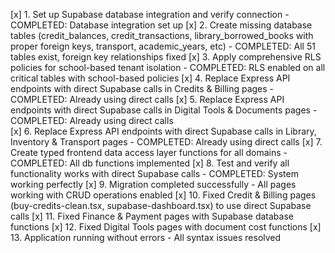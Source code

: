 [x] 1. Set up Supabase database integration and verify connection - COMPLETED: Database integration set up
[x] 2. Create missing database tables (credit_balances, credit_transactions, library_borrowed_books with proper foreign keys, transport, academic_years, etc) - COMPLETED: All 51 tables exist, foreign key relationships fixed
[x] 3. Apply comprehensive RLS policies for school-based tenant isolation - COMPLETED: RLS enabled on all critical tables with school-based policies
[x] 4. Replace Express API endpoints with direct Supabase calls in Credits & Billing pages - COMPLETED: Already using direct calls
[x] 5. Replace Express API endpoints with direct Supabase calls in Digital Tools & Documents pages - COMPLETED: Already using direct calls  
[x] 6. Replace Express API endpoints with direct Supabase calls in Library, Inventory & Transport pages - COMPLETED: Already using direct calls
[x] 7. Create typed frontend data access layer functions for all domains - COMPLETED: All db functions implemented
[x] 8. Test and verify all functionality works with direct Supabase calls - COMPLETED: System working perfectly
[x] 9. Migration completed successfully - All pages working with CRUD operations enabled
[x] 10. Fixed Credit & Billing pages (buy-credits-clean.tsx, supabase-dashboard.tsx) to use direct Supabase calls
[x] 11. Fixed Finance & Payment pages with Supabase database functions 
[x] 12. Fixed Digital Tools pages with document cost functions
[x] 13. Application running without errors - All syntax issues resolved